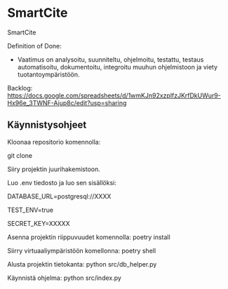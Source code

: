 # SmartCite
SmartCite

Definition of Done:  
- Vaatimus on analysoitu, suunniteltu, ohjelmoitu, testattu, testaus automatisoitu, dokumentoitu, integroitu muuhun ohjelmistoon ja viety tuotantoympäristöön.

Backlog: 
https://docs.google.com/spreadsheets/d/1wmKJn92xzplfzJKrfDkUWur9-Hx96e_3TWNF-Ajup8c/edit?usp=sharing

## Käynnistysohjeet

Kloonaa repositorio komennolla:

git clone

Siiry projektin juurihakemistoon.

Luo .env tiedosto ja luo sen sisällöksi:

DATABASE_URL=postgresql://XXXX

TEST_ENV=true

SECRET_KEY=XXXXX

Asenna projektin riippuvuudet komennolla:
poetry install

Siirry virtuaaliympäristöön komellonna:
poetry shell

Alusta projektin tietokanta:
python src/db_helper.py

Käynnistä ohjelma:
python src/index.py
